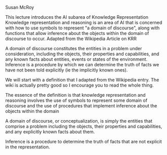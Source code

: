 ﻿Susan McRoy

This lecture introduces the AI subarea of Knowledge Representation
Knowledge representation and reasoning is an area of AI that is concerned with how to use symbols to represent "a domain of discourse", along with functions that allow inference about the objects within the domain of discourse to occur. 
Adapted from the Wikipedia Article on KRR

A domain of discourse constitutes the entities in  a problem under consideration, including the objects,  their properties and capabilities, and any known facts about entities, events or states of the environment.
Inference is a procedure by which we can determine the truth of facts we have not been told explicitly (ie the implicitly known ones).

We will start with a definition that I adapted from the Wikipedia entry. The wiki is actually pretty good so I encourage you to read  the whole thing.

The essence of the definition is that knowledge representation and reasoning involves the use of symbols to represent some domain of discourse and the use of procedures that implement inference about the objects within the domain

A domain of discourse, or conceptualization, is simply the entities that comprise a problem including the objects, their properties and capabilities, and any explicitly known facts about them.

Inference  is a procedure to determine the truth of facts that are not explicit in the representation.